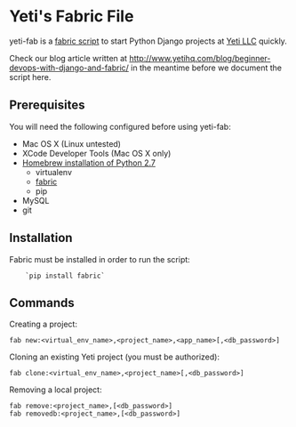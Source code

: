 Yeti's Fabric File
==================

yeti-fab is a [fabric script](http://docs.fabfile.org/en/1.6/) to start Python Django projects at [Yeti LLC](http://www.yetihq.com/python-django/) quickly.

Check our blog article written at http://www.yetihq.com/blog/beginner-devops-with-django-and-fabric/ in the meantime before we document the script here.

Prerequisites
-------------

You will need the following configured before using yeti-fab:

* Mac OS X (Linux untested)
* XCode Developer Tools (Mac OS X only)
* [Homebrew installation of Python 2.7](https://python-guide.readthedocs.org/en/latest/starting/install/osx/)
    * virtualenv 
    * [fabric](http://docs.fabfile.org/en/1.6/)
    * pip
* MySQL
* git

Installation
------------

Fabric must be installed in order to run the script:

        `pip install fabric`

Commands
--------

Creating a project:

    fab new:<virtual_env_name>,<project_name>,<app_name>[,<db_password>]

Cloning an existing Yeti project (you must be authorized):

    fab clone:<virtual_env_name>,<project_name>[,<db_password>]

Removing a local project:

    fab remove:<project_name>,[<db_password>]
    fab removedb:<project_name>,[<db_password>]

